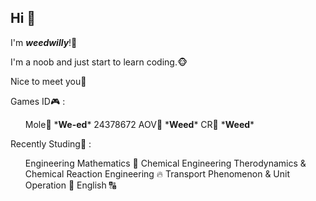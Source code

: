 ## Hi 👋
I'm *<b>weedwilly</b>*!🍁 

I'm a noob and just start to learn coding.🐵 

Nice to meet you👋 

Games ID🎮 : 
<ul>
Mole🐹 *<b>We-ed</b>* 24378672
AOV📱 *<b><a>Weed</a></b>*
CR🫅 *<b>Weed</b>* 
</ul>
  
Recently Studing📖 : 
<ul>
Engineering Mathematics 🔢
Chemical Engineering Therodynamics & Chemical Reaction Engineering 🔥
Transport Phenomenon & Unit Operation 🌊
English 🔠
</ul>
